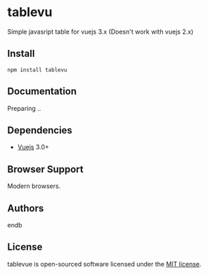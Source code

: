 # tablevu
Simple javasript table for vuejs 3.x (Doesn't work with vuejs 2.x)

## Install
```shell
npm install tablevu
```

## Documentation

Preparing ..


## Dependencies

- [Vuejs](https://github.com/vuejs/vue) 3.0+


## Browser Support

Modern browsers.


## Authors
endb

## License
tablevue is open-sourced software licensed under the [MIT license](http://opensource.org/licenses/MIT).
